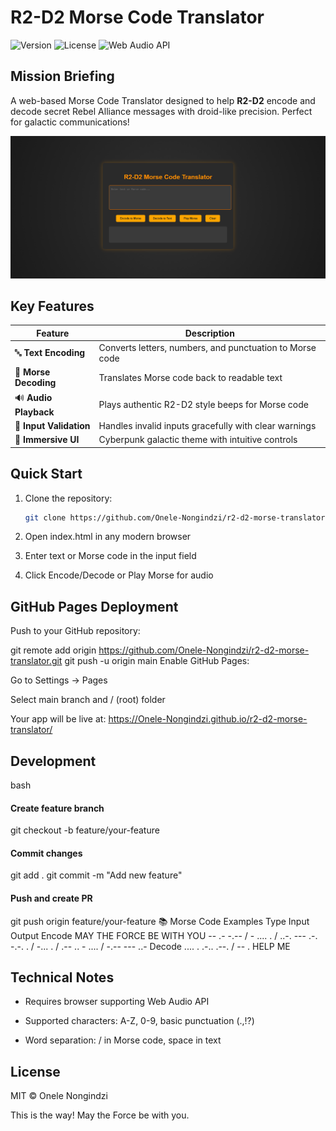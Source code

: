 
# R2-D2 Morse Code Translator

![Version](https://img.shields.io/badge/Version-1.0-blue.svg)
![License](https://img.shields.io/badge/License-MIT-green.svg)
![Web Audio API](https://img.shields.io/badge/Web%20Audio-API-orange.svg)

## Mission Briefing

A web-based Morse Code Translator designed to help **R2-D2** encode and decode secret Rebel Alliance messages with droid-like precision. Perfect for galactic communications!

![R2-D2 Morse Translator Interface](Screenshot%20(20).png) <!-- Add your screenshot file here -->

## Key Features

| Feature | Description |
|---------|-------------|
| 🔤 **Text Encoding** | Converts letters, numbers, and punctuation to Morse code |
| 🔁 **Morse Decoding** | Translates Morse code back to readable text |
| 🔊 **Audio Playback** | Plays authentic R2-D2 style beeps for Morse code |
| 🚦 **Input Validation** | Handles invalid inputs gracefully with clear warnings |
| 🎨 **Immersive UI** | Cyberpunk galactic theme with intuitive controls |

## Quick Start

1. Clone the repository:
   ```bash
   git clone https://github.com/Onele-Nongindzi/r2-d2-morse-translator.git
2. Open index.html in any modern browser

3. Enter text or Morse code in the input field

4. Click Encode/Decode or Play Morse for audio

## GitHub Pages Deployment
Push to your GitHub repository:


git remote add origin https://github.com/Onele-Nongindzi/r2-d2-morse-translator.git
git push -u origin main
Enable GitHub Pages:

Go to Settings → Pages

Select main branch and / (root) folder

Your app will be live at:
https://Onele-Nongindzi.github.io/r2-d2-morse-translator/

## Development
bash
#### Create feature branch
git checkout -b feature/your-feature

#### Commit changes
git add .
git commit -m "Add new feature"

#### Push and create PR
git push origin feature/your-feature
📚 Morse Code Examples
Type	Input	Output
Encode	MAY THE FORCE BE WITH YOU	-- .- -.-- / - .... . / ..-. --- .-. -.-. . / -... . / .-- .. - .... / -.-- --- ..-
Decode	.... . .-.. .--. / -- .	HELP ME
## Technical Notes
- Requires browser supporting Web Audio API

- Supported characters: A-Z, 0-9, basic punctuation (.,!?)

- Word separation: / in Morse code, space in text

## License
MIT © Onele Nongindzi

This is the way! May the Force be with you.
